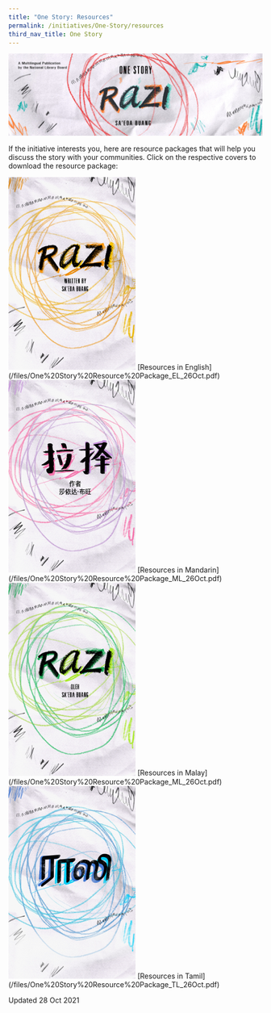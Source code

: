 ```yaml
---
title: "One Story: Resources"
permalink: /initiatives/One-Story/resources
third_nav_title: One Story
---
```

![banner Razi](/images/one-story-razi/OS21%20Website%20Banner.jpg)

If the initiative interests you, here are resource packages that will help you discuss the story with your communities. Click on the respective covers to download the resource package:

<img src="/images/one-story-razi/OS21%20Cover_English.jpg" style="width:50%" alt="Razi"/>
[Resources in English](/files/One%20Story%20Resource%20Package_EL_26Oct.pdf)

<img src="/images/one-story-razi/OS21%20Cover_Chinese.jpg" style="width:50%" alt="Razi"/>
[Resources in Mandarin](/files/One%20Story%20Resource%20Package_ML_26Oct.pdf)

<img src="/images/one-story-razi/OS21%20Cover_Malay.jpg" style="width:50%" alt="Razi"/>
[Resources in Malay](/files/One%20Story%20Resource%20Package_ML_26Oct.pdf)

<img src="/images/one-story-razi/OS21%20Cover_Tamil.jpg" style="width:50%" alt="Razi"/>
[Resources in Tamil](/files/One%20Story%20Resource%20Package_TL_26Oct.pdf)

Updated 28 Oct 2021